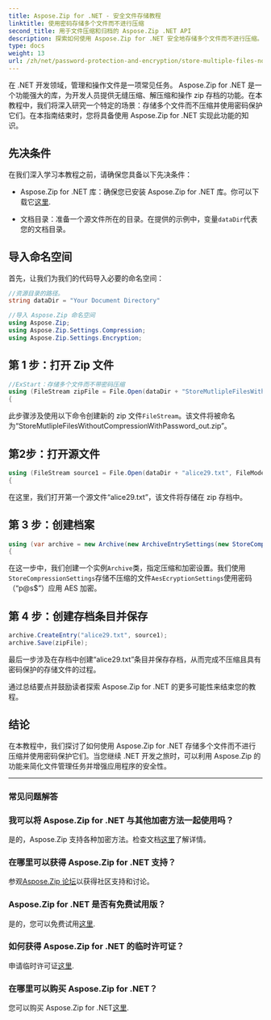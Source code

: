 ```yaml
---
title: Aspose.Zip for .NET - 安全文件存储教程
linktitle: 使用密码存储多个文件而不进行压缩
second_title: 用于文件压缩和归档的 Aspose.Zip .NET API
description: 探索如何使用 Aspose.Zip for .NET 安全地存储多个文件而不进行压缩。密码保护的简单步骤。释放文件管理的力量！
type: docs
weight: 13
url: /zh/net/password-protection-and-encryption/store-multiple-files-no-compression-password/
---
```


在 .NET 开发领域，管理和操作文件是一项常见任务。 Aspose.Zip for .NET 是一个功能强大的库，为开发人员提供无缝压缩、解压缩和操作 zip 存档的功能。在本教程中，我们将深入研究一个特定的场景：存储多个文件而不压缩并使用密码保护它们。在本指南结束时，您将具备使用 Aspose.Zip for .NET 实现此功能的知识。

## 先决条件

在我们深入学习本教程之前，请确保您具备以下先决条件：

-  Aspose.Zip for .NET 库：确保您已安装 Aspose.Zip for .NET 库。你可以下载它[这里](https://releases.aspose.com/zip/net/).

- 文档目录：准备一个源文件所在的目录。在提供的示例中，变量`dataDir`代表您的文档目录。

## 导入命名空间

首先，让我们为我们的代码导入必要的命名空间：

```csharp
//资源目录的路径。
string dataDir = "Your Document Directory"

//导入 Aspose.Zip 命名空间
using Aspose.Zip;
using Aspose.Zip.Settings.Compression;
using Aspose.Zip.Settings.Encryption;
```

## 第 1 步：打开 Zip 文件

```csharp
//ExStart：存储多个文件而不带密码压缩
using (FileStream zipFile = File.Open(dataDir + "StoreMutlipleFilesWithoutCompressionWithPassword_out.zip", FileMode.Create))
{
```

此步骤涉及使用以下命令创建新的 zip 文件`FileStream`。该文件将被命名为“StoreMutlipleFilesWithoutCompressionWithPassword_out.zip”。

## 第2步：打开源文件

```csharp
using (FileStream source1 = File.Open(dataDir + "alice29.txt", FileMode.Open, FileAccess.Read))
{
```

在这里，我们打开第一个源文件“alice29.txt”，该文件将存储在 zip 存档中。

## 第 3 步：创建档案

```csharp
using (var archive = new Archive(new ArchiveEntrySettings(new StoreCompressionSettings(), new AesEcryptionSettings("p@s$", EncryptionMethod.AES256))))
{
```

在这一步中，我们创建一个实例`Archive`类，指定压缩和加密设置。我们使用`StoreCompressionSettings`存储不压缩的文件`AesEcryptionSettings`使用密码（“p@s$”）应用 AES 加密。

## 第 4 步：创建存档条目并保存

```csharp
archive.CreateEntry("alice29.txt", source1);
archive.Save(zipFile);
```

最后一步涉及在存档中创建“alice29.txt”条目并保存存档，从而完成不压缩且具有密码保护的存储文件的过程。

通过总结要点并鼓励读者探索 Aspose.Zip for .NET 的更多可能性来结束您的教程。

## 结论

在本教程中，我们探讨了如何使用 Aspose.Zip for .NET 存储多个文件而不进行压缩并使用密码保护它们。当您继续 .NET 开发之旅时，可以利用 Aspose.Zip 的功能来简化文件管理任务并增强应用程序的安全性。

---

### 常见问题解答

### 我可以将 Aspose.Zip for .NET 与其他加密方法一起使用吗？
是的，Aspose.Zip 支持各种加密方法。检查文档[这里](https://reference.aspose.com/zip/net/)了解详情。

### 在哪里可以获得 Aspose.Zip for .NET 支持？
参观[Aspose.Zip 论坛](https://forum.aspose.com/c/zip/37)以获得社区支持和讨论。

### Aspose.Zip for .NET 是否有免费试用版？
是的，您可以免费试用[这里](https://releases.aspose.com/).

### 如何获得 Aspose.Zip for .NET 的临时许可证？
申请临时许可证[这里](https://purchase.aspose.com/temporary-license/).

### 在哪里可以购买 Aspose.Zip for .NET？
您可以购买 Aspose.Zip for .NET[这里](https://purchase.aspose.com/buy).
